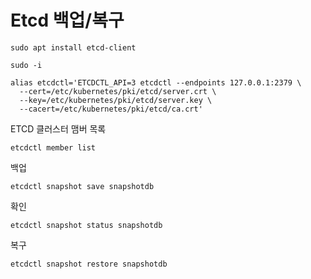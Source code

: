 # Etcd 백업/복구

```shell
sudo apt install etcd-client
```

```shell
sudo -i
```

```shell
alias etcdctl='ETCDCTL_API=3 etcdctl --endpoints 127.0.0.1:2379 \
  --cert=/etc/kubernetes/pki/etcd/server.crt \
  --key=/etc/kubernetes/pki/etcd/server.key \
  --cacert=/etc/kubernetes/pki/etcd/ca.crt'
```

ETCD 클러스터 맴버 목록
```shell
etcdctl member list
```

백업
```shell
etcdctl snapshot save snapshotdb
```

확인
```shell
etcdctl snapshot status snapshotdb
```

복구
```shell
etcdctl snapshot restore snapshotdb
```

